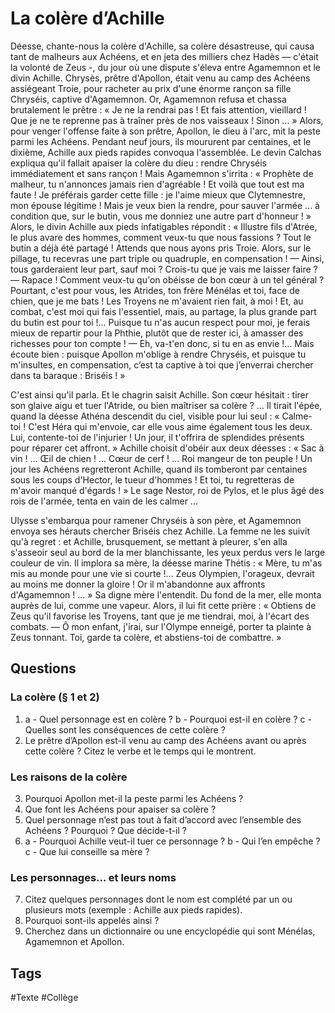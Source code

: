 # La colère d’Achille

Déesse, chante-nous la colère d'Achille, sa colère désastreuse, qui causa tant de malheurs aux Achéens, et en jeta des milliers chez Hadès — c'était la volonté de Zeus -, du jour où une dispute s'éleva entre Agamemnon et le divin Achille.
Chrysès, prêtre d'Apollon, était venu au camp des Achéens assiégeant Troie, pour racheter au prix d'une énorme rançon sa fille Chryséis, captive d'Agamemnon. Or, Agamemnon refusa et chassa brutalement le prêtre : 
« Je ne la rendrai pas ! Et fais attention, vieillard ! Que je ne te reprenne pas à traîner près de nos vaisseaux ! Sinon ... » 
Alors, pour venger l'offense faite à son prêtre, Apollon, le dieu à l'arc, mit la peste parmi les Achéens. Pendant neuf jours, ils moururent par centaines, et le dixième, Achille aux pieds rapides convoqua l'assemblée. Le devin Calchas expliqua qu'il fallait apaiser la colère du dieu : rendre Chryséis immédiatement et sans rançon ! Mais Agamemnon s'irrita : 
« Prophète de malheur, tu n'annonces jamais rien d'agréable ! Et voilà que tout est ma faute ! Je préférais garder cette fille : je l'aime mieux que Clytemnestre, mon épouse légitime ! Mais je veux bien la rendre, pour sauver l'armée ... à condition que, sur le butin, vous me donniez une autre part d'honneur ! » 
Alors, le divin Achille aux pieds infatigables répondit : 
« Illustre fils d'Atrée, le plus avare des hommes, comment veux-tu que nous fassions ? Tout le butin a déjà été partagé ! Attends que nous ayons pris Troie. Alors, sur le pillage, tu recevras une part triple ou quadruple, en compensation ! 
— Ainsi, tous garderaient leur part, sauf moi ? Crois-tu que je vais me laisser faire ? 
— Rapace ! Comment veux-tu qu'on obéisse de bon cœur à un tel général ? Pourtant, c'est pour vous, les Atrides, ton frère Ménélas et toi, face de chien, que je me bats ! Les Troyens ne m'avaient rien fait, à moi ! Et, au combat, c'est moi qui fais l'essentiel, mais, au partage, la plus grande part du butin est pour toi !... Puisque tu n'as aucun respect pour moi, je ferais mieux de repartir pour la Phthie, plutôt que de rester ici, à amasser des richesses pour ton compte ! 
— Eh, va-t'en donc, si tu en as envie !... Mais écoute bien : puisque Apollon m'oblige à rendre Chryséis, et puisque tu m'insultes, en compensation, c’est ta captive à toi que j’enverrai chercher dans ta baraque : Briséis ! »

C'est ainsi qu'il parla. Et le chagrin saisit Achille. Son cœur hésitait : tirer son glaive aigu et tuer l'Atride, ou bien maîtriser sa colère ? ... Il tirait l'épée, quand la déesse Athéna descendit du ciel, visible pour lui seul : 
« Calme-toi ! C'est Héra qui m'envoie, car elle vous aime également tous les deux. Lui, contente-toi de l'injurier ! Un jour, il t'offrira de splendides présents pour réparer cet affront. » 
Achille choisit d'obéir aux deux déesses : « Sac à vin ! ... Œil de chien ! ... Cœur de cerf ! ... Roi mangeur de ton peuple ! Un jour les Achéens regretteront Achille, quand ils tomberont par centaines sous les coups d'Hector, le tueur d'hommes ! Et toi, tu regretteras de m'avoir manqué d'égards ! » 
Le sage Nestor, roi de Pylos, et le plus âgé des rois de l'armée, tenta en vain de les calmer ... 

Ulysse s'embarqua pour ramener Chryséis à son père, et Agamemnon envoya ses hérauts chercher Briséis chez Achille. La femme ne les suivit qu'à regret : et Achille, brusquement, se mettant à pleurer, s'en alla s'asseoir seul au bord de la mer blanchissante, les yeux perdus vers le large couleur de vin. Il implora sa mère, la déesse marine Thétis : 
« Mère, tu m'as mis au monde pour une vie si courte !... Zeus Olympien, l'orageux, devrait au moins me donner la gloire ! Or il m'abandonne aux affronts d'Agamemnon ! ... » 
Sa digne mère l'entendit. Du fond de la mer, elle monta auprès de lui, comme une vapeur. Alors, il lui fit cette prière : « Obtiens de Zeus qu'il favorise les Troyens, tant que je me tiendrai, moi, à l'écart des combats. 
— Ô mon enfant, j'irai, sur l'Olympe enneigé, porter ta plainte à Zeus tonnant. Toi, garde ta colère, et abstiens-toi de combattre. »

## Questions

### La colère (§ 1 et 2)

1. a - Quel personnage est en colère ?
b - Pourquoi est-il en colère ?
c - Quelles sont les conséquences de cette colère ?
2. Le prêtre d’Apollon est-il venu au camp des Achéens avant ou après cette colère ? Citez le verbe et le temps qui le montrent.

### Les raisons de la colère

3. Pourquoi Apollon met-il la peste parmi les Achéens ?
4. Que font les Achéens pour apaiser sa colère ?
5. Quel personnage n’est pas tout à fait d’accord avec l’ensemble des Achéens ? Pourquoi ? Que décide-t-il ?
6. a - Pourquoi Achille veut-il tuer ce personnage ? 
b - Qui l’en empêche ?
c - Que lui conseille sa mère ?

### Les personnages… et leurs noms

7. Citez quelques personnages dont le nom est complété par un ou plusieurs mots (exemple : Achille aux pieds rapides).
8. Pourquoi sont-ils appelés ainsi ?
9. Cherchez dans un dictionnaire ou une encyclopédie qui sont Ménélas, Agamemnon et Apollon.

## Tags

#Texte #Collège 